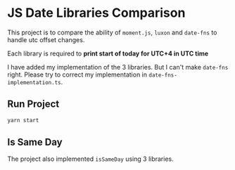 # JS Date Libraries Comparison

This project is to compare the ability of `moment.js`, `luxon` and `date-fns` to handle utc offset changes.

Each library is required to **print start of today for UTC+4 in UTC time**

I have added my implementation of the 3 libraries. But I can't make `date-fns` right. Please try to correct my implementation in `date-fns-implementation.ts`.

## Run Project

```sh
yarn start
```

## Is Same Day

The project also implemented `isSameDay` using 3 libraries.
